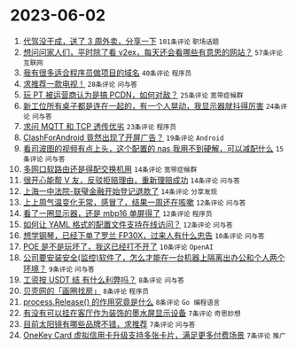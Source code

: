 # 2023-06-02

1. [代驾没干成，送了 3 周外卖，分享一下](https://www.v2ex.com/t/945105) `101条评论` `职场话题`
1. [想问问家人们，平时除了看 v2ex，每天还会看哪些有意思的网站？](https://www.v2ex.com/t/945107) `57条评论` `互联网`
1. [我有很多适合程序员做项目的域名](https://www.v2ex.com/t/945090) `40条评论` `程序员`
1. [求推荐一款电视！](https://www.v2ex.com/t/945145) `28条评论` `问与答`
1. [玩 PT 被运营商认为是搞 PCDN，如何对敌？](https://www.v2ex.com/t/945132) `25条评论` `宽带症候群`
1. [新工位所有桌子都是连在一起的，有一个人晃动，我显示器就抖得厉害](https://www.v2ex.com/t/945115) `24条评论` `问与答`
1. [求问 MQTT 和 TCP 透传优劣](https://www.v2ex.com/t/945166) `23条评论` `程序员`
1. [ClashForAndroid 竟然出现了开屏广告？](https://www.v2ex.com/t/945110) `19条评论` `Android`
1. [看司波图的视频有点上头，这个配置的 nas 我用不到硬解，可以减配什么](https://www.v2ex.com/t/945108) `15条评论` `问与答`
1. [多网口软路由还是得配交换机用](https://www.v2ex.com/t/945170) `14条评论` `宽带症候群`
1. [很开心能帮 V 友，反驳拒赔理由，重新理赔成功](https://www.v2ex.com/t/945147) `14条评论` `问与答`
1. [上海一中法院-联璧金融开始登记退款了](https://www.v2ex.com/t/945130) `14条评论` `分享发现`
1. [上上周气温变化无常，感冒了，结果一周还在咳嗽](https://www.v2ex.com/t/945122) `12条评论` `问与答`
1. [看了一圈显示器，还是 mbp16 单屏得了](https://www.v2ex.com/t/945102) `12条评论` `程序员`
1. [如何让 YAML 格式的配置文件支持在线访问？](https://www.v2ex.com/t/945089) `12条评论` `问与答`
1. [想学钢琴，已经下单了罗兰 FP30X，过来人有什么忠告](https://www.v2ex.com/t/945171) `10条评论` `问与答`
1. [POE 是不是玩坏了，我这已经打不开了](https://www.v2ex.com/t/945153) `10条评论` `OpenAI`
1. [公司要安装安全(监控)软件了，怎么才能在一台机器上隔离出办公和个人两个环境？](https://www.v2ex.com/t/945162) `9条评论` `问与答`
1. [工资按 USDT 结 有什么利弊吗？](https://www.v2ex.com/t/945198) `8条评论` `问与答`
1. [贝壳网的「画圈找房」](https://www.v2ex.com/t/945161) `8条评论` `程序员`
1. [process.Release() 的作用究竟是什么](https://www.v2ex.com/t/945133) `8条评论` `Go 编程语言`
1. [有没有可以挂在客厅作为装饰的墨水屏显示设备](https://www.v2ex.com/t/945191) `7条评论` `奇思妙想`
1. [目前太阳镜有哪些品牌不错，求推荐](https://www.v2ex.com/t/945103) `7条评论` `问与答`
1. [OneKey Card 虚拟信用卡升级支持多张卡片，满足更多付费场景](https://www.v2ex.com/t/945099) `7条评论` `推广`
